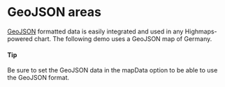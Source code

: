 # GeoJSON areas

[GeoJSON](https://en.wikipedia.org/wiki/GeoJSON) formatted data is easily integrated and used in any Highmaps-powered chart. The following demo uses a GeoJSON map of Germany.

#### Tip

Be sure to set the GeoJSON data in the mapData option to be able to use the GeoJSON format.
